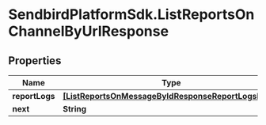 # SendbirdPlatformSdk.ListReportsOnChannelByUrlResponse

## Properties

Name | Type | Description | Notes
------------ | ------------- | ------------- | -------------
**reportLogs** | [**[ListReportsOnMessageByIdResponseReportLogsInner]**](ListReportsOnMessageByIdResponseReportLogsInner.md) |  | [optional] 
**next** | **String** |  | [optional] 


